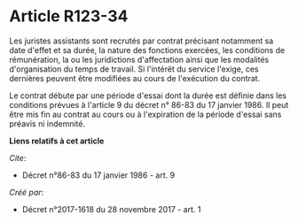 # Article R123-34

Les juristes assistants sont recrutés par contrat précisant notamment sa date d'effet et sa durée, la nature des fonctions
exercées, les conditions de rémunération, la ou les juridictions d'affectation ainsi que les modalités d'organisation du
temps de travail. Si l'intérêt du service l'exige, ces dernières peuvent être modifiées au cours de l'exécution du contrat.

Le contrat débute par une période d'essai dont la durée est définie dans les conditions prévues à l'article 9 du décret n°
86-83 du 17 janvier 1986. Il peut être mis fin au contrat au cours ou à l'expiration de la période d'essai sans préavis ni
indemnité.

**Liens relatifs à cet article**

_Cite_:

  - Décret n°86-83 du 17 janvier 1986 - art. 9

_Créé par_:

  - Décret n°2017-1618 du 28 novembre 2017 - art. 1
